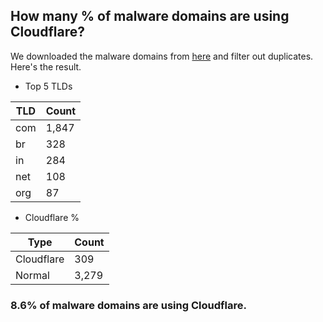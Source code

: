 ## How many % of malware domains are using Cloudflare?


We downloaded the malware domains from [here](https://urlhaus.abuse.ch) and filter out duplicates.
Here's the result.


[//]: # (start replacement)


- Top 5 TLDs

| TLD | Count |
| --- | --- |
| com | 1,847 |
| br | 328 |
| in | 284 |
| net | 108 |
| org | 87 |


- Cloudflare %

| Type | Count |
| --- | --- |
| Cloudflare | 309 |
| Normal | 3,279 |


### 8.6% of malware domains are using Cloudflare.